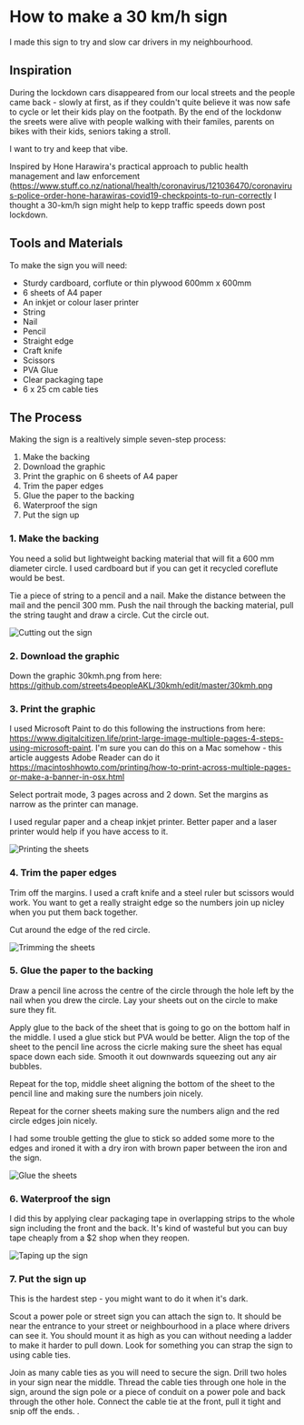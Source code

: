 # How to make a 30 km/h sign

I made this sign to try and slow car drivers in my neighbourhood. 

## Inspiration

During the lockdown cars disappeared from our local streets and the people came back - slowly at first, as if they couldn't quite believe it was now safe to cycle or let their kids play on the footpath. By the end of the lockdonw the sreets were alive with people walking with their familes, parents on bikes with their kids, seniors taking a stroll. 

I want to try and keep that vibe.

Inspired by Hone Harawira's practical approach to public health management and law enforcement  (https://www.stuff.co.nz/national/health/coronavirus/121036470/coronavirus-police-order-hone-harawiras-covid19-checkpoints-to-run-correctly I thought a 30-km/h sign might help to kepp traffic speeds down post lockdown.

## Tools and Materials
To make the sign you will need:
* Sturdy cardboard, corflute or thin plywood 600mm x 600mm
* 6 sheets of A4 paper
* An inkjet or colour laser printer
* String
* Nail
* Pencil
* Straight edge
* Craft knife
* Scissors
* PVA Glue 
* Clear packaging tape
* 6 x 25 cm cable ties

## The Process
Making the sign is a realtively simple seven-step process:

1. Make the backing
2. Download the graphic
3. Print the graphic on 6 sheets of A4 paper
4. Trim the paper edges
5. Glue the paper to the backing
6. Waterproof the sign
7. Put the sign up 

### 1. Make the backing
You need a solid but lightweight backing material that will fit a 600 mm diameter circle. I used cardboard but if you can get it recycled coreflute would be best.

Tie a piece of string to a pencil and a nail. Make the distance between the mail and the pencil 300 mm. Push the nail through the backing material, pull the string taught and draw a circle. Cut the circle out.

![Cutting out the sign](01-CutOutSign.jpg)

### 2. Download the graphic
Down the graphic 30kmh.png from here: https://github.com/streets4peopleAKL/30kmh/edit/master/30kmh.png

### 3. Print the graphic
I used Microsoft Paint to do this following the instructions from here: https://www.digitalcitizen.life/print-large-image-multiple-pages-4-steps-using-microsoft-paint. I'm sure you can do this on a Mac somehow - this article auggests Adobe Reader can do it https://macintoshhowto.com/printing/how-to-print-across-multiple-pages-or-make-a-banner-in-osx.html

Select portrait mode, 3 pages across and 2 down. Set the margins as narrow as the printer can manage.  

I used regular paper and a cheap inkjet printer. Better paper and a laser printer would help if you have access to it.

![Printing the sheets](02-PrintOutSheets.jpg)

### 4. Trim the paper edges
Trim off the margins. I used a craft knife and a steel ruler but scissors would work. You want to get a really straight edge so the numbers join up nicley when you put them back together.

Cut around the edge of the red circle.

![Trimming the sheets](04-TrimSheets.jpg)

### 5. Glue the paper to the backing
Draw a pencil line across the centre of the circle through the hole left by the nail when you drew the circle. Lay your sheets out on the circle to make sure they fit.

Apply glue to the back of the sheet that is going to go on the bottom half in the middle. I used a glue stick but PVA would be better. Align the top of the sheet to the pencil line across the cicrle making sure the sheet has equal space down each side. Smooth it out downwards squeezing out any air bubbles.

Repeat for the top, middle sheet aligning the bottom of the sheet to the pencil line and making sure the numbers join nicely.

Repeat for the corner sheets making sure the numbers align and the red circle edges join nicely.

I had some trouble getting the glue to stick so added some more to the edges and ironed it with a dry iron with brown paper between the iron and the sign.

![Glue the sheets](05-GlueSheets.jpg)

### 6. Waterproof the sign
I did this by applying clear packaging tape in overlapping strips to the whole sign including the front and the back. It's kind of wasteful but you can buy tape cheaply from a $2 shop when they reopen.

![Taping up the sign](06-TapeUpSign.jpg)

### 7. Put the sign up
This is the hardest step - you might want to do it when it's dark.

Scout a power pole or street sign you can attach the sign to. It should be near the entrance to your street or neighbourhood in a place where drivers can see it. You should mount it as high as you can without needing a ladder to make it harder to pull down. Look for something you can strap the sign to using cable ties.

Join as many cable ties as you will need to secure the sign. Drill two holes in your sign near the middle. Thread the cable ties through one hole in the sign, around the sign pole or a piece of conduit on a power pole and back through the other hole. Connect the cable tie at the front, pull it tight and snip off the ends. .

